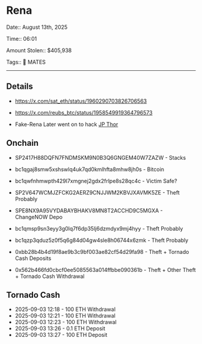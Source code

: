 # Rena

Date:: August 13th, 2025

Time:: 06:01

Amount Stolen:: $405,938

Tags:: 🔑 MATES


---

## Details

- https://x.com/sat_eth/status/1960290703826706563

- https://x.com/reubs_btc/status/1958549919364796573

- Fake-Rena Later went on to hack [JP Thor](./jpthor.md)


## Onchain

- SP2417H88DQFN7FNDMSKM9N0B3Q6GNGEM40W7ZAZW - Stacks

- bc1qgaj8smw5xshswlq4uk7qd0kmlhfta8mhw8jh0s - Bitcoin

- bc1qwfnhmwpth429l7xmgnej2gdx2frlpe8s28qc4c - Victim Safe?

- SP2V647WCMJZFCKG2AERZ9CNJJWM2KBVJXAVMK5ZE - Theft Probably

- SPE8NX9A95VYDABAYBHAKV8MN8T2ACCHD9C5MGXA - ChangeNOW Depo

- bc1qmsp9sn3eyy3g0lq7f6dp35lj6dzmdyx9mj4hyy - Theft Probably

- bc1qzp3qduz5z0f5q6g84d04gw4sle8h06744x6zmk - Theft Probably

- 0xbb28b4b4d19f8ae9b3c9bf003ae82cf54d29fa98 - Theft + Tornado Cash Deposits

- 0x562b466fd0cbcf0ee5085563a014ffbbe090361b - Theft + Other Theft + Tornado Cash Withdrawal



## Tornado Cash

- 2025-09-03 12:18 - 100 ETH Withdrawal
- 2025-09-03 12:21 - 100 ETH Withdrawal
- 2025-09-03 12:23 - 100 ETH Withdrawal
- 2025-09-03 13:26 - 0.1 ETH Deposit
- 2025-09-03 13:27 - 100 ETH Deposit